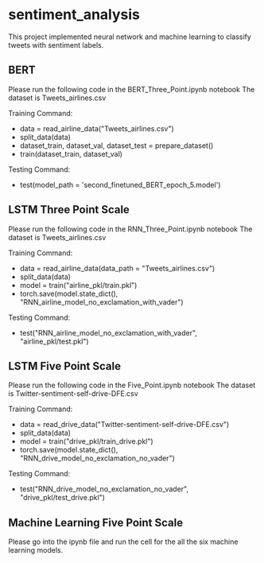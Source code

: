 # sentiment_analysis
This project implemented neural network and machine learning to classify tweets with sentiment labels.

## BERT

Please run the following code in the BERT_Three_Point.ipynb notebook
The dataset is Tweets_airlines.csv

Training Command: 
- data = read_airline_data("Tweets_airlines.csv")
- split_data(data)
- dataset_train, dataset_val, dataset_test = prepare_dataset()
- train(dataset_train, dataset_val)

Testing Command:
- test(model_path = 'second_finetuned_BERT_epoch_5.model')

## LSTM Three Point Scale

Please run the following code in the RNN_Three_Point.ipynb notebook
The dataset is Tweets_airlines.csv

Training Command:
- data = read_airline_data(data_path = "Tweets_airlines.csv")
- split_data(data)
- model = train("airline_pkl/train.pkl")
- torch.save(model.state_dict(), "RNN_airline_model_no_exclamation_with_vader")

Testing Command:
- test("RNN_airline_model_no_exclamation_with_vader", "airline_pkl/test.pkl")

## LSTM Five Point Scale

Please run the following code in the Five_Point.ipynb notebook
The dataset is Twitter-sentiment-self-drive-DFE.csv

Training Command:

- data = read_drive_data("Twitter-sentiment-self-drive-DFE.csv")
- split_data(data)
- model = train("drive_pkl/train_drive.pkl")
- torch.save(model.state_dict(), "RNN_drive_model_no_exclamation_no_vader")

Testing Command:
- test("RNN_drive_model_no_exclamation_no_vader", "drive_pkl/test_drive.pkl")

## Machine Learning Five Point Scale

Please go into the ipynb file and run the cell for the all the six machine learning models.
